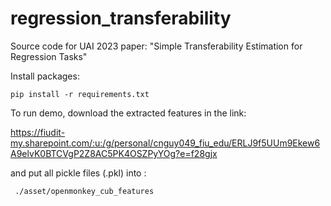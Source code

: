 # regression_transferability
Source code for UAI 2023 paper: "Simple Transferability Estimation for Regression Tasks"

Install packages:

``` pip install -r requirements.txt ```

To run demo, download the extracted features in the link:

https://fiudit-my.sharepoint.com/:u:/g/personal/cnguy049_fiu_edu/ERLJ9f5UUm9Ekew6A9elvK0BTCVgP2Z8AC5PK4OSZPyYOg?e=f28gjx

and put all pickle files (.pkl) into :

``` ./asset/openmonkey_cub_features```

